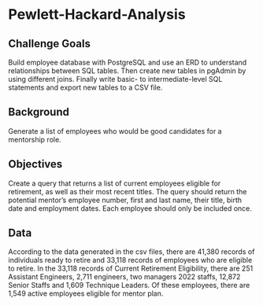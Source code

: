 # Pewlett-Hackard-Analysis

## Challenge Goals
Build employee database with PostgreSQL and use an ERD to understand relationships between SQL tables. Then create new tables in pgAdmin by using different joins. Finally write basic- to intermediate-level SQL statements and export new tables to a CSV file.

## Background
Generate a list of employees who would be good candidates for a mentorship role. 

## Objectives 
Create a query that returns a list of current employees eligible for retirement, as well as their most recent titles. The query should return the potential mentor’s employee number, first and last name, their title, birth date and employment dates. Each employee should only be included once. 

## Data 
According to the data generated in the csv files, there are 41,380 records of individuals ready to retire and 33,118 records of  employees who are eligible to retire. In the 33,118 records of Current Retirement Eligibility, there are 251 Assistant Engineers, 2,711 engineers, two managers 2022 staffs, 12,872 Senior Staffs and 1,609 Technique Leaders. Of these employees, there are 1,549 active employees eligible for mentor plan.
